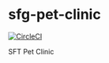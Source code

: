 # sfg-pet-clinic

[![CircleCI](https://dl.circleci.com/status-badge/img/gh/ppfurtado/sfg-pet-clinic/tree/main.svg?style=svg)](https://dl.circleci.com/status-badge/redirect/gh/ppfurtado/sfg-pet-clinic/tree/main)

SFT Pet Clinic
